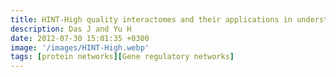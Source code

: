 ```yaml
---
title: HINT-High quality interactomes and their applications in understanding human disease
description: Das J and Yu H
date: 2012-07-30 15:01:35 +0300
image: '/images/HINT-High.webp'
tags: [protein networks][Gene regulatory networks]
---
```

